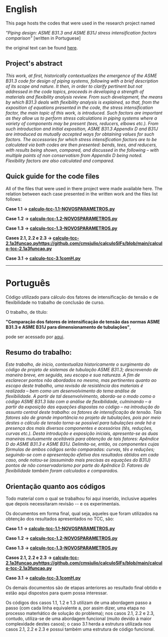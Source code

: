 # English
This page hosts the codes that were used in the research project named

*"Piping design: ASME B31.3 and ASME B31J stress intensification factors comparison"* [written in Portuguese]

the original text can be found [here](https://www.researchgate.net/publication/357299413_Comparacao_dos_fatores_de_intensificacao_de_tensao_das_normas_ASME_B313_e_ASME_B31J_para_dimensionamento_de_tubulacoes?channel=doi&linkId=61c529c8da5d105e55f23292&showFulltext=true).

## Project's abstract

*This work, at first, historically contextualizes the emergence of the ASME B31.3 code for design of piping systems, following with a brief description of its scope and nature. It then, in order to clarify pertinent but not addressed in the code topics, proceeds in developing a strength of materials and flexibility analysis review. From such development, the means by which B31.3 deals with flexibility analysis is explained, so that, from the exposition of equations presented in the code, the stress intensification factor, the main topic of this work, is introduced. Such factors are important as they allow us to perform stress calculations in piping systems where a variety of components may be present (tees, reducers, elbows etc.). From such introduction and initial exposition, ASME B31.3 Appendix D and B31J are introduced as mutually accepted ways for obtaining values for such factors. The accessories for which stress intensification factors are to be calculated via both codes are then presented: bends, tees, and reducers, with results being shown, compared, and discussed in the following – with multiple points of non conservatism from Appendix D being noted. Flexibility factors are also calculated and compared.*

## Quick guide for the code files

All of the files that were used in there project were made available here. The relation between each case presented in the written work and the files list follows:

**Case 1.1 -> [calculo-tcc-1.1-NOVOSPARAMETROS.py](https://github.com/cmsjulio/calculoSIFs/blob/main/calculo-tcc-1.1-NOVOSPARAMETROS.py)**

**Case 1.2 -> [calculo-tcc-1.2-NOVOSPARAMETROS.py](https://github.com/cmsjulio/calculoSIFs/blob/main/calculo-tcc-1.2-NOVOSPARAMETROS.py)**

**Case 1.3 -> [calculo-tcc-1.3-NOVOSPARAMETROS.py](https://github.com/cmsjulio/calculoSIFs/blob/main/calculo-tcc-1.3-NOVOSPARAMETROS.py)**

**Cases 2.1, 2.2 e 2.3 -> [calculo-tcc-2.1a3funcao.py]()https://github.com/cmsjulio/calculoSIFs/blob/main/calculo-tcc-2.1a3funcao.py**

**Case 3.1 -> [calculo-tcc-3.1comH.py](https://github.com/cmsjulio/calculoSIFs/blob/main/calculo-tcc-3.1comH.py)**

------------------------------------------------------------------

# Português
Código utilizado para cálculo dos fatores de intensificação de tensão e de flexibilidade no trabalho de conclusão de curso.

O trabalho, de título:

**"Comparação dos fatores de intensificação de tensão das normas ASME B31.3 e ASME B31J para dimensionamento de tubulações"**, 

pode ser acessado por [aqui](https://www.researchgate.net/publication/357299413_Comparacao_dos_fatores_de_intensificacao_de_tensao_das_normas_ASME_B313_e_ASME_B31J_para_dimensionamento_de_tubulacoes?channel=doi&linkId=61c529c8da5d105e55f23292&showFulltext=true).

## Resumo do trabalho:

*Este trabalho, de início, contextualiza historicamente o surgimento do código de projeto de sistemas de tubulação ASME B31.3; descrevendo de maneira breve, em seguida, seu escopo e sua natureza. A fim de esclarecer pontos não abordados no mesmo, mas pertinentes quanto ao escopo deste trabalho, uma revisão de resistência dos materiais é realizada – bem como um desenvolvimento do tema análise de flexibilidade. A partir de tal desenvolvimento, aborda-se o modo como o código ASME B31.3 lida com a análise de flexibilidade, culminando – a partir da exposição das equações dispostas no código – na introdução do assunto central deste trabalho: os fatores de intensificação de tensão. Tais fatores são de grande importância no projeto de tubulações, pois por meio destes o cálculo de tensão torna-se possível para tubulações onde há a presença dos mais diversos componentes e acessórios (tês, reduções, curvas etc.). Desta introdução e exposição iniciais, apresenta-se as duas maneiras mutuamente aceitáveis para obtenção de tais fatores: Apêndice D do ASME B31.3 e ASME B31J. Delimita-se, então, os componentes cujas fórmulas de ambos códigos serão comparadas: curvas, tês e reduções; seguindo-se com a apresentação efetiva dos resultados obtidos em cada caso, onde notou-se (assumindo mais precisas as equações do B31J) pontos de não conservadorismo por parte do Apêndice D. Fatores de flexibilidade também foram calculados e comparados.*

## Orientação quanto aos códigos

Todo material com o qual se trabalhou foi aqui inserido, inclusive aqueles que depois necessitaram revisão -- e os experimentais.

Os documentos em forma final, qual seja, aqueles que foram utilizados na obtenção dos resultados apresentados no TCC, são:

**Caso 1.1 -> [calculo-tcc-1.1-NOVOSPARAMETROS.py](https://github.com/cmsjulio/calculoSIFs/blob/main/calculo-tcc-1.1-NOVOSPARAMETROS.py)**

**Caso 1.2 -> [calculo-tcc-1.2-NOVOSPARAMETROS.py](https://github.com/cmsjulio/calculoSIFs/blob/main/calculo-tcc-1.2-NOVOSPARAMETROS.py)**

**Caso 1.3 -> [calculo-tcc-1.3-NOVOSPARAMETROS.py](https://github.com/cmsjulio/calculoSIFs/blob/main/calculo-tcc-1.3-NOVOSPARAMETROS.py)**

**Casos 2.1, 2.2 e 2.3 -> [calculo-tcc-2.1a3funcao.py]()https://github.com/cmsjulio/calculoSIFs/blob/main/calculo-tcc-2.1a3funcao.py**

**Caso 3.1 -> [calculo-tcc-3.1comH.py](https://github.com/cmsjulio/calculoSIFs/blob/main/calculo-tcc-3.1comH.py)**


Os demais documentos são de etapas anteriores ao resultado final obtido e estão aqui dispostos para quem possa interessar.

Os códigos dos casos 1.1, 1.2 e 1.3 utilizam de uma abordagem passo a passo (com cada linha equivalente a, por assim dizer, uma etapa no processo mateḿático de solução do problema); nos casos 2.1, 2.2 e 2.3, contudo, utiliza-se de uma abordagem funcional (muito devido à maior complexidade destes casos); o caso 3.1 herda a estrutura utilizada nos casos 2.1, 2.2 e 2.3 e possui também uma estrutura de código funcional.
